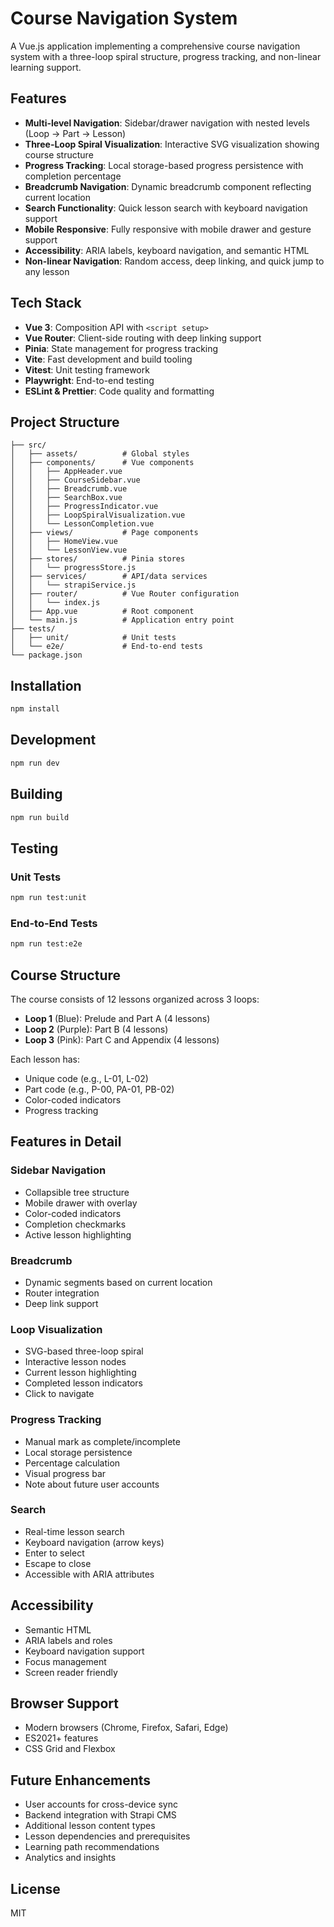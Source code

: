 # Course Navigation System

A Vue.js application implementing a comprehensive course navigation system with a three-loop spiral structure, progress tracking, and non-linear learning support.

## Features

- **Multi-level Navigation**: Sidebar/drawer navigation with nested levels (Loop → Part → Lesson)
- **Three-Loop Spiral Visualization**: Interactive SVG visualization showing course structure
- **Progress Tracking**: Local storage-based progress persistence with completion percentage
- **Breadcrumb Navigation**: Dynamic breadcrumb component reflecting current location
- **Search Functionality**: Quick lesson search with keyboard navigation support
- **Mobile Responsive**: Fully responsive with mobile drawer and gesture support
- **Accessibility**: ARIA labels, keyboard navigation, and semantic HTML
- **Non-linear Navigation**: Random access, deep linking, and quick jump to any lesson

## Tech Stack

- **Vue 3**: Composition API with `<script setup>`
- **Vue Router**: Client-side routing with deep linking support
- **Pinia**: State management for progress tracking
- **Vite**: Fast development and build tooling
- **Vitest**: Unit testing framework
- **Playwright**: End-to-end testing
- **ESLint & Prettier**: Code quality and formatting

## Project Structure

```
├── src/
│   ├── assets/          # Global styles
│   ├── components/      # Vue components
│   │   ├── AppHeader.vue
│   │   ├── CourseSidebar.vue
│   │   ├── Breadcrumb.vue
│   │   ├── SearchBox.vue
│   │   ├── ProgressIndicator.vue
│   │   ├── LoopSpiralVisualization.vue
│   │   └── LessonCompletion.vue
│   ├── views/           # Page components
│   │   ├── HomeView.vue
│   │   └── LessonView.vue
│   ├── stores/          # Pinia stores
│   │   └── progressStore.js
│   ├── services/        # API/data services
│   │   └── strapiService.js
│   ├── router/          # Vue Router configuration
│   │   └── index.js
│   ├── App.vue          # Root component
│   └── main.js          # Application entry point
├── tests/
│   ├── unit/            # Unit tests
│   └── e2e/             # End-to-end tests
└── package.json
```

## Installation

```bash
npm install
```

## Development

```bash
npm run dev
```

## Building

```bash
npm run build
```

## Testing

### Unit Tests
```bash
npm run test:unit
```

### End-to-End Tests
```bash
npm run test:e2e
```

## Course Structure

The course consists of 12 lessons organized across 3 loops:

- **Loop 1** (Blue): Prelude and Part A (4 lessons)
- **Loop 2** (Purple): Part B (4 lessons)
- **Loop 3** (Pink): Part C and Appendix (4 lessons)

Each lesson has:
- Unique code (e.g., L-01, L-02)
- Part code (e.g., P-00, PA-01, PB-02)
- Color-coded indicators
- Progress tracking

## Features in Detail

### Sidebar Navigation
- Collapsible tree structure
- Mobile drawer with overlay
- Color-coded indicators
- Completion checkmarks
- Active lesson highlighting

### Breadcrumb
- Dynamic segments based on current location
- Router integration
- Deep link support

### Loop Visualization
- SVG-based three-loop spiral
- Interactive lesson nodes
- Current lesson highlighting
- Completed lesson indicators
- Click to navigate

### Progress Tracking
- Manual mark as complete/incomplete
- Local storage persistence
- Percentage calculation
- Visual progress bar
- Note about future user accounts

### Search
- Real-time lesson search
- Keyboard navigation (arrow keys)
- Enter to select
- Escape to close
- Accessible with ARIA attributes

## Accessibility

- Semantic HTML
- ARIA labels and roles
- Keyboard navigation support
- Focus management
- Screen reader friendly

## Browser Support

- Modern browsers (Chrome, Firefox, Safari, Edge)
- ES2021+ features
- CSS Grid and Flexbox

## Future Enhancements

- User accounts for cross-device sync
- Backend integration with Strapi CMS
- Additional lesson content types
- Lesson dependencies and prerequisites
- Learning path recommendations
- Analytics and insights

## License

MIT
